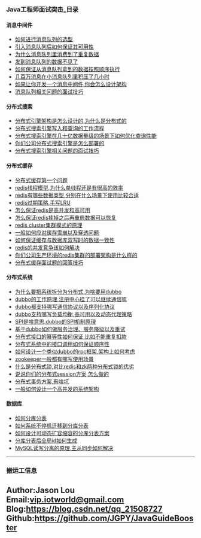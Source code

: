 ### <a name="3">Java工程师面试突击_目录</a>

#### <a name="31">消息中间件</a>
- [如何进行消息队列的选型](./notes/待整理.md)
- [引入消息队列后如何保证其可用性](./notes/待整理.md)
- [为什么消息队列里消费到了重复数据](./notes/待整理.md)
- [发到消息队列的数据不见了](./notes/待整理.md)
- [如何保证从消息队列拿到的数据按照顺序执行](./notes/待整理.md)
- [几百万消息在小消息队列里积压了几小时](./notes/待整理.md)
- [如果让你开发一个消息中间件,你会怎么设计架构](./notes/待整理.md)
- [消息队列相关问题的面试技巧](./notes/待整理.md)

#### <a name="32">分布式搜索</a>
- [分布式引擎架构是怎么设计的,为什么是分布式的](./notes/待整理.md)
- [分布式搜索引擎写入和查询的工作流程](./notes/待整理.md)
- [分布式搜索引擎在几十亿数据量级的场景下如何优化查询性能](./notes/待整理.md)
- [你们公司分布式搜索引擎是怎么部署的](./notes/待整理.md)
- [分布式搜索引擎相关问题的面试技巧](./notes/待整理.md)

#### <a name="33">分布式缓存</a>
- [分布式缓存第一个问题]()
- [redis线程模型,为什么单线程还是有很高的效率]()
- [redis有哪些数据类型,分别在什么场景下使用比较合适]()
- [redis过期策略,手写LRU]()
- [怎么保证redis是高并发和高可用]()
- [怎么保证redis挂掉之后再重启数据可以恢复]()
- [redis cluster集群模式的原理]()
- [一般如何应对缓存雪崩以及穿透问题]()
- [如何保证缓存与数据库双写时的数据一致性]()
- [redis的并发竞争该如何解决]()
- [你们公司生产环境的redis集群的部署架构是什么样的]()
- [分布式缓存面试题的回答技巧]()

#### <a name="34">分布式系统</a>
- [为什么要把系统拆分为分布式,为啥要用dubbo]()
- [dubbo的工作原理,注册中心挂了可以继续通信嘛]()
- [dubbo都支持哪写通信协议以及序列化协议]()
- [dubbo支持哪写负载均衡,高可用以及动态代理策略]()
- [SPI是啥意思,dubbo的SPI机制原理]()
- [基于dubbo如何做服务治理、服务降级以及重试]()
- [分布式接口的幂等性如何保证,比如不能重复扣款]()
- [分布式系统中的接口调用如何保证顺序性]()
- [如何设计一个类似dubbo的rpc框架,架构上如何考虑]()
- [zookeeper一般都有哪写使用场景]()
- [什么是分布式锁,对比redis和zk两种分布式锁的优劣]()
- [说说你们的分布式session方案,怎么做的]()
- [分布式事务方案,有啥坑]()
- [一般如何设计一个高并发的系统架构]()

#### <a name="35">数据库</a>
- [如何分库分表]()
- [如何系统不停机迁移到分库分表]()
- [如何设计可动态扩容缩容的分库分表方案]()
- [分库分表后全局id如何生成]()
- [MySQL读写分离的原理,主从同步如何解决]()


---
### 搬运工信息
Author:Jason Lou <br>
Email:vip.iotworld@gmail.com <br>
Blog:https://blog.csdn.net/qq_21508727 <br>
Github:https://github.com/JGPY/JavaGuideBooster <br>
---
